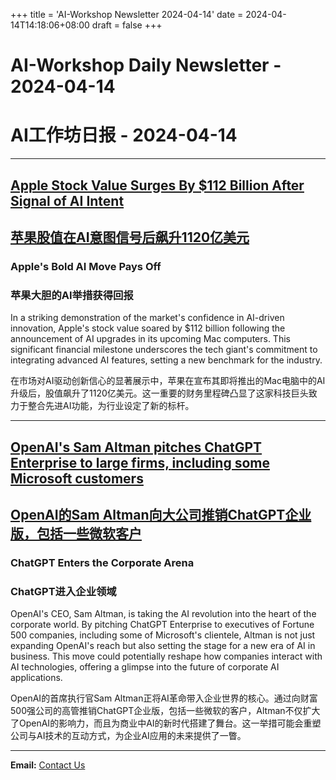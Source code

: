 +++
title = 'AI-Workshop Newsletter 2024-04-14'
date = 2024-04-14T14:18:06+08:00
draft = false
+++
# AI-Workshop Daily Newsletter - 2024-04-14

# AI工作坊日报 - 2024-04-14

---

## [Apple Stock Value Surges By $112 Billion After Signal of AI Intent](https://www.gadgets360.com/ai/news/apple-ai-intent-stock-value-surges-5431701)

## [苹果股值在AI意图信号后飙升1120亿美元](https://www.gadgets360.com/ai/news/apple-ai-intent-stock-value-surges-5431701)

### Apple's Bold AI Move Pays Off

### 苹果大胆的AI举措获得回报

In a striking demonstration of the market's confidence in AI-driven innovation, Apple's stock value soared by $112 billion following the announcement of AI upgrades in its upcoming Mac computers. This significant financial milestone underscores the tech giant's commitment to integrating advanced AI features, setting a new benchmark for the industry.

在市场对AI驱动创新信心的显著展示中，苹果在宣布其即将推出的Mac电脑中的AI升级后，股值飙升了1120亿美元。这一重要的财务里程碑凸显了这家科技巨头致力于整合先进AI功能，为行业设定了新的标杆。

---

## [OpenAI's Sam Altman pitches ChatGPT Enterprise to large firms, including some Microsoft customers](https://economictimes.indiatimes.com/tech/technology/openais-sam-altman-pitches-chatgpt-enterprise-to-large-firms-including-some-microsoft-customers/articleshow/109261599.cms)

## [OpenAI的Sam Altman向大公司推销ChatGPT企业版，包括一些微软客户](https://economictimes.indiatimes.com/tech/technology/openais-sam-altman-pitches-chatgpt-enterprise-to-large-firms-including-some-microsoft-customers/articleshow/109261599.cms)

### ChatGPT Enters the Corporate Arena

### ChatGPT进入企业领域

OpenAI's CEO, Sam Altman, is taking the AI revolution into the heart of the corporate world. By pitching ChatGPT Enterprise to executives of Fortune 500 companies, including some of Microsoft's clientele, Altman is not just expanding OpenAI's reach but also setting the stage for a new era of AI in business. This move could potentially reshape how companies interact with AI technologies, offering a glimpse into the future of corporate AI applications.

OpenAI的首席执行官Sam Altman正将AI革命带入企业世界的核心。通过向财富500强公司的高管推销ChatGPT企业版，包括一些微软的客户，Altman不仅扩大了OpenAI的影响力，而且为商业中AI的新时代搭建了舞台。这一举措可能会重塑公司与AI技术的互动方式，为企业AI应用的未来提供了一瞥。

---

**Email:** [Contact Us](mailto:ai-workshop-newsletter@devctr.xyz)
```
